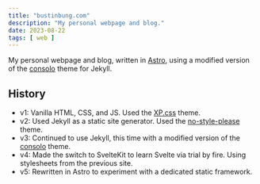 ```yaml
---
title: "bustinbung.com"
description: "My personal webpage and blog."
date: 2023-08-22
tags: [ web ]
---
```

My personal webpage and blog, written in [Astro](https://astro.build), using a modified version of the [consolo](https://github.com/Forthoney/consolo) theme for Jekyll.

## History
- v1: Vanilla HTML, CSS, and JS. Used the [XP.css](https://botoxparty.github.io/XP.css/) theme.
- v2: Used Jekyll as a static site generator. Used the [no-style-please](https://github.com/riggraz/no-style-please) theme.
- v3: Continued to use Jekyll, this time with a modified version of the [consolo](https://github.com/Forthoney/consolo) theme.
- v4: Made the switch to SvelteKit to learn Svelte via trial by fire. Using stylesheets from the previous site.
- v5: Rewritten in Astro to experiment with a dedicated static framework.
